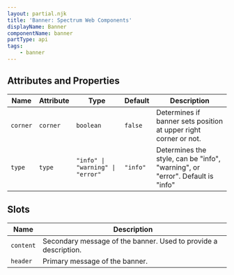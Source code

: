 ```yaml
---
layout: partial.njk
title: 'Banner: Spectrum Web Components'
displayName: Banner
componentName: banner
partType: api
tags:
    - banner
---
```


<h2>Attributes and Properties</h2>
<div class="table-container">
<table class="spectrum-Table">
<thead class="spectrum-Table-head">
<tr>

<th class="spectrum-Table-headCell">
Name
</th>

<th class="spectrum-Table-headCell">
Attribute
</th>

<th class="spectrum-Table-headCell">
Type
</th>

<th class="spectrum-Table-headCell">
Default
</th>

<th class="spectrum-Table-headCell">
Description
</th>

</tr>
</thead>
<tbody class="spectrum-Table-body">

<tr class="spectrum-Table-row">

<td class="spectrum-Table-cell">
<code>corner</code>
</td>

<td class="spectrum-Table-cell">
<code>corner</code>
</td>

<td class="spectrum-Table-cell">
<code>boolean</code>
</td>

<td class="spectrum-Table-cell">
<code>false</code>
</td>

<td class="spectrum-Table-cell">
Determines if banner sets position at upper right corner or not.
</td>

</tr>

<tr class="spectrum-Table-row">

<td class="spectrum-Table-cell">
<code>type</code>
</td>

<td class="spectrum-Table-cell">
<code>type</code>
</td>

<td class="spectrum-Table-cell">
<code>"info" | "warning" | "error"</code>
</td>

<td class="spectrum-Table-cell">
<code>"info"</code>
</td>

<td class="spectrum-Table-cell">
Determines the style, can be "info", "warning", or "error". Default is "info"
</td>

</tr>

</tbody>
</table>
</div>
    

<h2>Slots</h2>
<div class="table-container">
<table class="spectrum-Table">
<thead class="spectrum-Table-head">
<tr>

<th class="spectrum-Table-headCell">
Name
</th>

<th class="spectrum-Table-headCell">
Description
</th>

</tr>
</thead>
<tbody class="spectrum-Table-body">

<tr class="spectrum-Table-row">

<td class="spectrum-Table-cell">
<code>content</code>
</td>

<td class="spectrum-Table-cell">
Secondary message of the banner. Used to provide a description.
</td>

</tr>

<tr class="spectrum-Table-row">

<td class="spectrum-Table-cell">
<code>header</code>
</td>

<td class="spectrum-Table-cell">
Primary message of the banner.
</td>

</tr>

</tbody>
</table>
</div>
    

